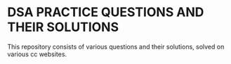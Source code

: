 # DSA PRACTICE QUESTIONS AND THEIR SOLUTIONS 

This repository consists of various questions and their solutions, solved on various cc websites.